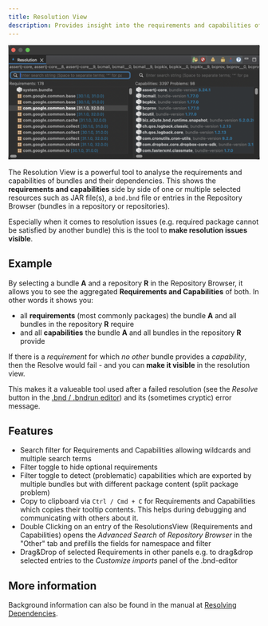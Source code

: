 ```yaml
---
title: Resolution View
description: Provides insight into the requirements and capabilities of the selected bundle
---
```


<img src="/images/resolution-view.png" style="width:750px" class="view">

The Resolution View is a powerful tool to analyse the requirements and capabilities of bundles and their dependencies. This shows the **requirements and capabilities** side by side of one or multiple selected resources such as JAR file(s), a `bnd.bnd` file or entries in the Repository Browser (bundles in a repository or repositories).

Especially when it comes to resolution issues (e.g. required package cannot be satisfied by another bundle) this is the tool to **make resolution issues visible**.

## Example

By selecting a bundle **A** and a repository **R** in the Repository Browser, it allows you to see the aggregated **Requirements and Capabilities** of both. In other words it shows you:

* all **requirements** (most commonly packages) the bundle **A** and all bundles in the repository **R** require
* and all **capabilities** the bundle **A** and all bundles in the repository **R** provide

If there is a _requirement_ for which _no other_ bundle provides a _capability_, then the Resolve would fail - and you can **make it visible** in the resolution view.

This makes it a valueable tool used after a failed resolution (see the *Resolve* button in the [.bnd / .bndrun editor](/manual/bndeditor.html#run)) and its (sometimes cryptic) error message.


## Features

* Search filter for Requirements and Capabilities allowing wildcards and multiple search terms
* Filter toggle to hide optional requirements
* Filter toggle to detect (problematic) capabilities which are exported by multiple bundles but with different package content (split package problem)
* Copy to clipboard via `Ctrl / Cmd + C` for Requirements and Capabilities which copies their tooltip contents. This helps during debugging and communicating with others about it.
* Double Clicking on an entry of the ResolutionsView (Requirements and Capabilities) opens the _Advanced Search_ of _Repository Browser_ in the "Other" tab and prefills the fields for namespace and filter
* Drag&Drop of selected Requirements in other panels e.g. to drag&drop selected entries to the _Customize imports_ panel of the .bnd-editor

## More information

Background information can also be found in the manual at [Resolving Dependencies](https://bnd.bndtools.org/chapters/250-resolving.html).
